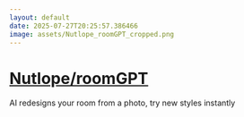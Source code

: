 ```yaml
---
layout: default
date: 2025-07-27T20:25:57.386466
image: assets/Nutlope_roomGPT_cropped.png
---
```


# [Nutlope/roomGPT](https://github.com/Nutlope/roomGPT)

AI redesigns your room from a photo, try new styles instantly
